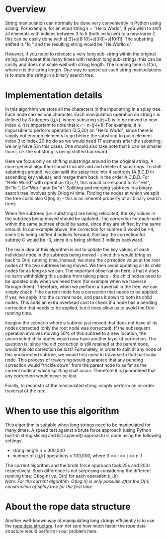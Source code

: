 # Overview
String manipulation can normally be done very conveniently in Python using slicing. For example, for an input string s = "Hello World", if you wish to shift all elements with indices between 3 to 5 (both inclusive) to a new index 7, this can be easily done with s[:3]+s[6:10]+s[3:6]+s[10:11]. The substring shifted is "lo " and the resulting string would be "HelWorllo d".   

However, if you need to relocate a very long sub-string within the original string, and repeat this many times with random long sub-strings, this can be costly and does not scale well with string length. The running time is O(n), where n is the string length.
One way to speed up such string manipulations is to store the string in a binary search tree.

# Implementation details
In this algorithm we store all the characters in the input string in a splay tree. Each node carries one character. Each manipulation operation on string s is defined by 3 integers (i,j,k), where substring s[i:j+1] is to be moved to new index k. It is important to note that k <= n-(j-i+1). For example, it is impossible to perform operation (3,5,20) on "Hello World", since there is simply not enough elements to go before the substring to push element index 3 to index 20 (to do so we would need 17 elements after the substring; we only have 5 in this case). One should also take note that k can be smaller than i, i.e. the substring is being shifted backward.  

Here we focus only on shifting substrings around in the original string. A more general algorithm should include add and delete of substrings. To shift substrings around, we can split the splay tree into 4 subtrees (A,B,C,D in ascending key values), and merge them back in the order A,C,B,D. For "Hello World" with operation (3,5,7), this would correspond to A="Hel", B="lo ", C="Worl" and D="d". Splitting and merging subtrees in a binary search tree involves only O(log n) time. Finding the nodes at which we split the tree costs also O(log n) - this is an inherent property of all binary search trees. 

When the subtrees (i.e. substrings) are being relocated, the key values in the subtrees being moved should be updated. The *correction* for each node within the same subtree should be same, since they are shifted by the same amount. In our example above, the correction for subtree B would be +4, since it is being shifted 4 indices forward. Similary the correction for subtree C would be -3, since it is being shifted 3 indices backward.

The main idea of this algorithm is not to update the key values of each individual node in the subtrees being moved - since this would bring us back to O(n) running time. Instead, we store the correction value at the root nodes of the two subtrees being moved. We then avoid updating all its child nodes for as long as we can. The important observation here is that it does no harm withholding this update from taking place - the child nodes need to be updated only when we need them (for example when we traverse through them). Therefore, when we perform a traversal in the tree, we can simply check if the current node has a correction that needs to be applied. If yes, we apply it to the current node, and pass it down to both its child nodes. This adds an extra overhead cost to check if a node has a pending correction that needs to be applied, but it does allow us to avoid the O(n) running time.

Imagine the scenario where a subtree just moved that does not have all its nodes corrected (only the root node was corrected). If the subsequent operation involves moving 50% of this subtree to a new location, the uncorrected child nodes would now have another layer of correction. The question is: since the old correction is still retained at the parent node, would this old correction be lost? Fortunately, in order to split at any node of this uncorrected subtree, we would first need to traverse to that particular node. This process of traversing would guarantee that any pending correction would "trickle down" from the parent node to as far as the current node at which splitting shall occur. Therefore it is guaranteed that any correction would never be lost.

Finally, to reconstruct the manipulated string, simply perform an in-order traversal of the tree.

# When to use this algorithm
This algorithm is suitable when long strings need to be manipulated for many times. A speed test against a brute force approach (using Python built-in string slicing and list.append() approach) is done using the following settings:
- string length n = 300,000 
- number of (i,j,k) operations = 100,000, where 0 <= i <= j <= n-1

The current algorithm and the brute force approach took 25s and 200s respectively. Such difference is not surprising considering the different running time: O(log n) vs. O(n) for each operation (i,j,k)  
*Note: For the current algorithm, O(log n) is only possible after the O(n) construction of splay tree for the first time*

# About the rope data structure
Another well-known way of manipulating long strings efficiently is to use the [rope data structure](https://en.wikipedia.org/wiki/Rope_(data_structure)). I am not sure how much faster the rope data structure would perform in our problem here.

